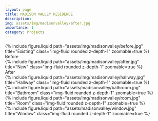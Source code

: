 ```yaml
---
layout: page
title: MADISON VALLEY RESIDENCE
description:
img: assets/img/madisonvalley/after.jpg
importance: 1
category: Projects
---
```


<div class="row">
    <div class="col-sm mt-3 mt-md-0">
        {% include figure.liquid path="assets/img/madisonvalley/before.jpg" title="Existing" class="img-fluid rounded z-depth-1" zoomable=true %}
        <div class="caption">
            Before
        </div>
    </div>
    <div class="col-sm mt-3 mt-md-0">
        {% include figure.liquid path="assets/img/madisonvalley/after.jpg" title="New" class="img-fluid rounded z-depth-1" zoomable=true %}
        <div class="caption">
            After
        </div>
    </div>
</div>

<div class="row">
    <div class="col-sm mt-3 mt-md-0">
        {% include figure.liquid path="assets/img/madisonvalley/hallway.jpg" title="Hallway" class="img-fluid rounded z-depth-1" zoomable=true %}
    </div>
    <div class="col-sm mt-3 mt-md-0">
        {% include figure.liquid path="assets/madisonvalley/bathroom.jpg" title="Bathroom" class="img-fluid rounded z-depth-1" zoomable=true %}
    </div>
</div>

<div class="row">
    <div class="col-sm mt-3 mt-md-0">
        {% include figure.liquid path="assets/img/madisonvalley/room.jpg" title="Room" class="img-fluid rounded z-depth-1" zoomable=true %}
    </div>
    <div class="col-sm mt-3 mt-md-0">
        {% include figure.liquid path="assets/madisonvalley/window.jpg" title="Window" class="img-fluid rounded z-depth-1" zoomable=true %}
    </div>
</div>
